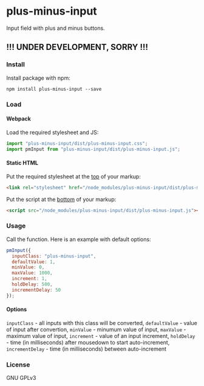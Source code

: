 # plus-minus-input

Input field with plus and minus buttons.

## !!! UNDER DEVELOPMENT, SORRY !!!

### Install

Install package with npm:

`npm install plus-minus-input --save`

### Load

#### Webpack

Load the required stylesheet and JS:

```js
import "plus-minus-input/dist/plus-minus-input.css";
import pmInput from "plus-minus-input/dist/plus-minus-input.js";
```

#### Static HTML

Put the required stylesheet at the [top](https://developer.yahoo.com/performance/rules.html#css_top) of your markup:

```html
<link rel="stylesheet" href="/node_modules/plus-minus-input/dist/plus-minus-input.css" />
```

Put the script at the [bottom](https://developer.yahoo.com/performance/rules.html#js_bottom) of your markup:

```html
<script src="/node_modules/plus-minus-input/dist/plus-minus-input.js"></script>
```

### Usage

Call the function. Here is an example with default options:

```js
pmInput({
  inputClass: "plus-minus-input",
  defaultValue: 1,
  minValue: 0,
  maxValue: 1000,
  increment: 1,
  holdDelay: 500,
  incrementDelay: 50
});
```

#### Options

`inputClass` - all inputs with this class will be converted,
`defaultValue` - value of input after convertion,
`minValue` - minumum value of input,
`maxValue` - maximum value of input,
`increment` - value of an input increment,
`holdDelay` - time (in milliseconds) after mousedown to start auto-increment,
`incrementDelay` - time (in milliseconds) between auto-increment

### License

GNU GPLv3